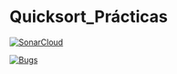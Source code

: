 # Quicksort_Prácticas


[![SonarCloud](https://sonarcloud.io/images/project_badges/sonarcloud-white.svg)](https://sonarcloud.io/summary/new_code?id=alu0101203942_Quicksort_Pr-cticas)

[![Bugs](https://sonarcloud.io/api/project_badges/measure?project=alu0101203942_Quicksort_Pr-cticas&metric=bugs)](https://sonarcloud.io/summary/new_code?id=alu0101203942_Quicksort_Pr-cticas)